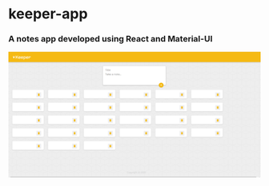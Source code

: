# keeper-app

### A notes app developed using React and Material-UI

![](images/Annotation%202020-06-13%20031616.png)
